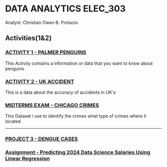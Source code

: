# DATA ANALYTICS ELEC_303
Analyst: Christian Owen B. Protacio

## Activities(1&2)

### [ACTIVITY 1 - PALMER PENGUINS](https://github.com/Chrstsean/ELEC303_PROTACIO/blob/main/ELEC303_3C/PROTACIO/activity1.ipynb?)
This Activity contains a information or data that you want to know about penguins

### [ACTIVITY 2 - UK ACCIDENT](https://github.com/Chrstsean/ELEC303_PROTACIO/blob/main/ELEC303_3C/PROTACIO/Activity2.ipynb)
This is a data about the accuracy of accidents in UK's

### [MIDTERMS EXAM - CHICAGO CRIMES](https://github.com/Chrstsean/ELEC303_PROTACIO/blob/main/ELEC303_3C/PROTACIO/MIDTERMS_EXAM.ipynb)
This Dataset i use to identify the crimes what type of crimes where it located.
<hr>

### [PROJECT 3 - DENGUE CASES](https://github.com/Chrstsean/ELEC303_PROTACIO/blob/main/ELEC303_3C/PROTACIO/PROJECT3.ipynb)

### [Assignment - Predicting 2024 Data Science Salaries Using Linear Regression](https://github.com/Chrstsean/ELEC303_PROTACIO/blob/main/ELEC303_3C/PROTACIO/Protacio_ChristianOwen_SalaryPrediction.ipynb)
